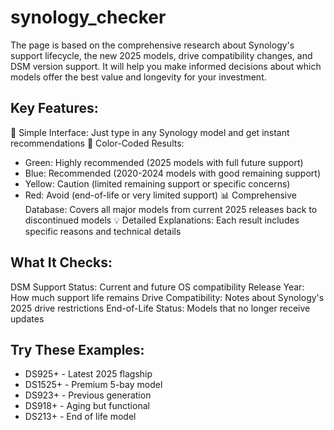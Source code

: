 # synology_checker
The page is based on the comprehensive research about Synology's support lifecycle, the new 2025 models, drive compatibility changes, and DSM version support. It will help you make informed decisions about which models offer the best value and longevity for your investment.

## Key Features:
🎯 Simple Interface: Just type in any Synology model and get instant recommendations
🚦 Color-Coded Results:
  - Green: Highly recommended (2025 models with full future support)
  - Blue: Recommended (2020-2024 models with good remaining support)
  - Yellow: Caution (limited remaining support or specific concerns)
  - Red: Avoid (end-of-life or very limited support)
📊 Comprehensive Database: Covers all major models from current 2025 releases back to discontinued models
💡 Detailed Explanations: Each result includes specific reasons and technical details

## What It Checks:
DSM Support Status: Current and future OS compatibility
Release Year: How much support life remains
Drive Compatibility: Notes about Synology's 2025 drive restrictions
End-of-Life Status: Models that no longer receive updates

## Try These Examples:
- DS925+ - Latest 2025 flagship
- DS1525+ - Premium 5-bay model
- DS923+ - Previous generation
- DS918+ - Aging but functional
- DS213+ - End of life model
